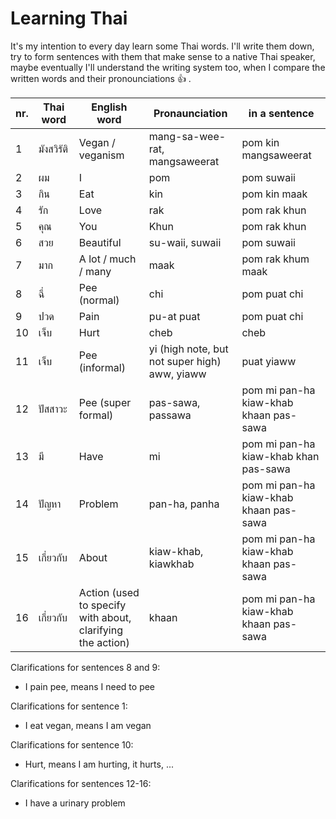 # Learning Thai

It's my intention to every day learn some Thai words. I'll write them down, try to form sentences with them that make sense to a native Thai speaker, maybe eventually I'll understand the writing system too, when I compare the written words and their pronounciations :+1: .

| nr. | Thai word | English word                                               | Pronaunciation                                | in a sentence                          |
| --- | --------- | ---------------------------------------------------------- | --------------------------------------------- | -------------------------------------- |
| 1   | มังสวิรัติ    | Vegan / veganism                                           | mang-sa-wee-rat, mangsaweerat                 | pom kin mangsaweerat                   |
| 2   | ผม        | I                                                          | pom                                           | pom suwaii                             |
| 3   | กิน        | Eat                                                        | kin                                           | pom kin maak                           |
| 4   | รัก        | Love                                                       | rak                                           | pom rak khun                           |
| 5   | คุณ        | You                                                        | Khun                                          | pom rak khun                           |
| 6   | สวย       | Beautiful                                                  | su-waii, suwaii                               | pom suwaii                             |
| 7   | มาก       | A lot / much / many                                        | maak                                          | pom rak khum maak                      |
| 8   | ฉี่         | Pee (normal)                                               | chi                                           | pom puat chi                           |
| 9   | ปวด       | Pain                                                       | pu-at puat                                    | pom puat chi                           |
| 10  | เจ็บ       | Hurt                                                       | cheb                                          | cheb                                   |
| 11  | เจ็บ       | Pee (informal)                                             | yi (high note, but not super high) aww, yiaww | puat yiaww                             |
| 12  | ปัสสาวะ    | Pee (super formal)                                         | pas-sawa, passawa                             | pom mi pan-ha kiaw-khab khaan pas-sawa |
| 13  | มี         | Have                                                       | mi                                            | pom mi pan-ha kiaw-khab khan pas-sawa  |
| 14  | ปัญหา      | Problem                                                    | pan-ha, panha                                 | pom mi pan-ha kiaw-khab khaan pas-sawa |
| 15  | เกี่ยวกับ    | About                                                      | kiaw-khab, kiawkhab                           | pom mi pan-ha kiaw-khab khaan pas-sawa |
| 16  | เกี่ยวกับ    | Action (used to specify with about, clarifying the action) | khaan                                         | pom mi pan-ha kiaw-khab khaan pas-sawa |

Clarifications for sentences 8 and 9:

- I pain pee, means I need to pee

Clarifications for sentence 1:

- I eat vegan, means I am vegan

Clarifications for sentence 10:

- Hurt, means I am hurting, it hurts, ...

Clarifications for sentences 12-16:

- I have a urinary problem
